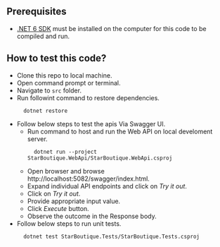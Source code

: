 

## Prerequisites
* [.NET 6 SDK](https://dotnet.microsoft.com/en-us/download/dotnet/6.0) must be installed on the computer for this code to be compiled and run.

## How to test this code?
* Clone this repo to local machine.
* Open command prompt or terminal.
* Navigate to `src` folder.
* Run followint command to restore dependencies.
  ```
    dotnet restore
  ```
* Follow below steps to test the apis Via Swagger UI.
  * Run command to host and run the Web API on local develoment server.
    ```
      dotnet run --project StarBoutique.WebApi/StarBoutique.WebApi.csproj
    ```
  * Open browser and browse http://localhost:5082/swagger/index.html.
  * Expand individual API endpoints and click on *Try it out*.
  * Click on *Try it out*.
  * Provide appropriate input value.
  * Click *Execute* button.
  * Observe the outcome in the Response body.
* Follow below steps to run unit tests.
  ```
    dotnet test StarBoutique.Tests/StarBoutique.Tests.csproj
  ```